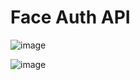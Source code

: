 # Face Auth API

![image](https://user-images.githubusercontent.com/36847907/199401971-d7f72241-5961-4846-bb86-4d07a7d6edb3.png)


![image](https://user-images.githubusercontent.com/36847907/199402326-2106f450-2c01-4ed2-b088-f7af725eb247.png)
